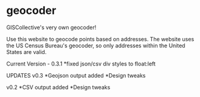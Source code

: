 geocoder
========

GISCollective's very own geocoder!

Use this website to geocode points based on addresses. The website uses the US Census Bureau's geocoder, so only addresses within the United States are valid.

Current Version - 0.3.1
*fixed json/csv div styles to float:left

UPDATES
v0.3
*Geojson output added
*Design tweaks

v0.2
*CSV output added
*Design tweaks